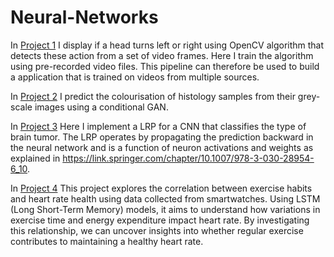 # Neural-Networks

In [Project 1](https://github.com/Seymour22/Neural-networks/blob/main/Project%201%20Action%20detection%20using%20OpenCV.ipynb) I display if a head turns left or right using OpenCV algorithm that detects these action from a set of video frames. Here I train the algorithm using pre-recorded video files. This pipeline can therefore be used to build a application that is trained on videos from multiple sources.


In [Project 2](https://github.com/Seymour22/Neural-Networks/blob/main/Project%202%20Histology%20colourisation%20using%20conditional%20GAN.ipynb) I predict the colourisation of histology samples from their grey-scale images using a conditional GAN.


In [Project 3](https://github.com/Seymour22/Neural-networks/blob/main/Project%203%20Layer-wise%20Relevance%20Propagation%20(LRP)%20algorithm%20for%20a%20CNN.ipynb) Here I implement a LRP for a CNN that classifies the type of brain tumor. The LRP operates by propagating the prediction backward in the neural network and is a function of neuron activations and weights as explained in https://link.springer.com/chapter/10.1007/978-3-030-28954-6_10. 

In [Project 4](https://github.com/Seymour22/Neural-networks/blob/main/Project%203%20Layer-wise%20Relevance%20Propagation%20(LRP)%20algorithm%20for%20a%20CNN.ipynb) This project explores the correlation between exercise habits and heart rate health using data collected from smartwatches. Using LSTM (Long Short-Term Memory) models, it aims to understand how variations in exercise time and energy expenditure impact heart rate. By investigating this relationship, we can uncover insights into whether regular exercise contributes to maintaining a healthy heart rate.
 

